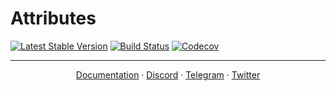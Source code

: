 # Attributes

[![Latest Stable Version](https://poser.pugx.org/spiral/attributes/version)](https://packagist.org/packages/spiral/attributes)
[![Build Status](https://github.com/spiral/attributes/workflows/build/badge.svg)](https://github.com/spiral/attributes/actions)
[![Codecov](https://codecov.io/gh/spiral/attributes/graph/badge.svg)](https://codecov.io/gh/spiral/attributes)

<hr />

<p align="center">
<a href="https://spiral.dev/docs">Documentation</a>
&middot;
<a href="https://discord.gg/TFeEmCs">Discord</a>
&middot;
<a href="https://t.me/spiralphp">Telegram</a>
&middot;
<a href="https://twitter.com/spiralphp">Twitter</a>
</p>

